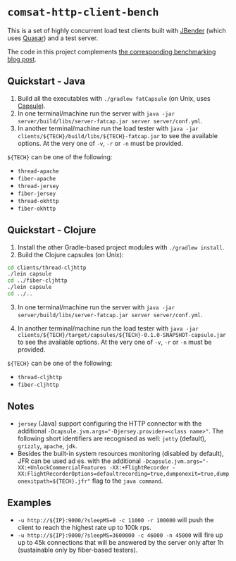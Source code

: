 # `comsat-http-client-bench`

This is a set of highly concurrent load test clients built with [JBender](https://github.com/pinterest/jbender) (which uses [Quasar](http://www.paralleluniverse.co/quasar/)) and a test server.

The code in this project complements [the corresponding benchmarking blog post](http://blog.paralleluniverse.co/2015/12/02/http-clients/).

## Quickstart - Java

1. Build all the executables with `./gradlew fatCapsule` (on Unix, uses [Capsule](http://capsule.io)).
2. In one terminal/machine run the server with `java -jar server/build/libs/server-fatcap.jar server server/conf.yml`.
3. In another terminal/machine run the load tester with `java -jar clients/${TECH}/build/libs/${TECH}-fatcap.jar` to see the available options. At the very one of `-v`, `-r` or `-n` must be provided.

`${TECH}` can be one of the following:

* `thread-apache`
* `fiber-apache`
* `thread-jersey`
* `fiber-jersey`
* `thread-okhttp`
* `fiber-okhttp`

## Quickstart - Clojure

1. Install the other Gradle-based project modules with `./gradlew install`.
2. Build the Clojure capsules (on Unix):

``` bash
cd clients/thread-cljhttp
./lein capsule
cd ../fiber-cljhttp
./lein capsule
cd ../..
```

3. In one terminal/machine run the server with `java -jar server/build/libs/server-fatcap.jar server server/conf.yml`.

4. In another terminal/machine run the load tester with `java -jar clients/${TECH}/target/capsules/${TECH}-0.1.0-SNAPSHOT-capsule.jar` to see the available options. At the very one of `-v`, `-r` or `-n` must be provided.

`${TECH}` can be one of the following:

* `thread-cljhttp`
* `fiber-cljhttp`

## Notes

* `jersey` (Java) support configuring the HTTP connector with the additional `-Dcapsule.jvm.args="-Djersey.provider=<class name>"`. The following short identifiers are recognised as well: `jetty` (default), `grizzly`, `apache`, `jdk`.
* Besides the built-in system resources monitoring (disabled by default), JFR can be used ad es. with the additional `-Dcapsule.jvm.args="-XX:+UnlockCommercialFeatures -XX:+FlightRecorder -XX:FlightRecorderOptions=defaultrecording=true,dumponexit=true,dumponexitpath=${TECH}.jfr"` flag to the `java command`.

## Examples

* `-u http://${IP}:9000/?sleepMS=0 -c 11000 -r 100000` will push the client to reach the highest rate up to 100k rps.
* `-u http://${IP}:9000/?sleepMS=3600000 -c 46000 -n 45000` will fire up up to 45k connections that will be answered by the server only after 1h (sustainable only by fiber-based testers).
